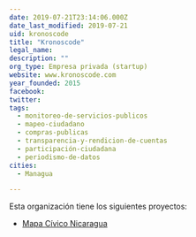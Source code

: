 ```yaml
---
date: 2019-07-21T23:14:06.000Z
date_last_modified: 2019-07-21
uid: kronoscode
title: "Kronoscode"
legal_name: 
description: ""
org_type: Empresa privada (startup)
website: www.kronoscode.com
year_founded: 2015
facebook: 
twitter: 
tags:
  - monitoreo-de-servicios-publicos
  - mapeo-ciudadano
  - compras-publicas
  - transparencia-y-rendicion-de-cuentas
  - participación-ciudadana
  - periodismo-de-datos
cities: 
  - Managua

---
```


Esta organización tiene los siguientes proyectos:

- [Mapa Cívico Nicaragua](/proyectos/mapa-civico-nicaragua)
